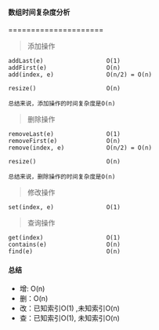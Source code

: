 #### 数组时间复杂度分析 

=====================


> 添加操作

    addLast(e)                  O(1)
    addFirst(e)                 O(n)
    add(index, e)               O(n/2) = O(n)
    
    resize()                    O(n)
    
    
  `总结来说，添加操作的时间复杂度是O(n)`
 
 

> 删除操作

    removeLast(e)               O(1)
    removeFirst(e)              O(n)
    remove(index, e)            O(n/2) = O(n)
    
    resize()                    O(n)
     
      
   `总结来说，删除操作的时间复杂度是O(n)`
    
> 修改操作

    set(index, e)               O(1)

> 查询操作
    
    get(index)                  O(1)
    contains(e)                 O(n)
    find(e)                     O(n)
    

#### 总结

* 增: O(n)
* 删：O(n)
* 改：已知索引O(1) ,未知索引O(n)
* 查：已知索引O(1), 未知索引O(n)
   




